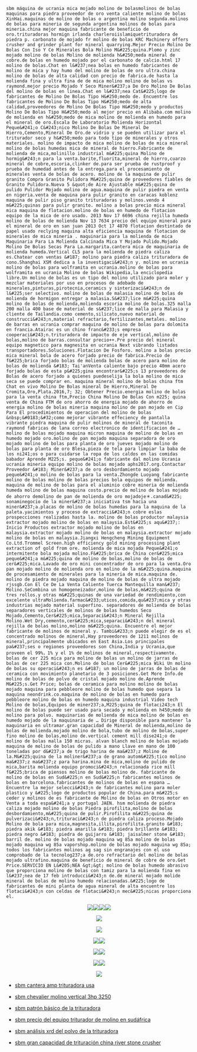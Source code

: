 
```
sbm máquina de ucrania mica mojado molino de bolasmolinos de bolas maquinas para piedra proveedor de oro venta caliente molino de bolas XinHai.maquinas de molino de bolas o argentina molino segunda.molinos de bolas para mineria de segunda argentina molinos de bolas para mineria.china mejor maquina fabricante de beneficio de oro.trituradoras hormign irlanda charleroiislamiquetrituradora de piedra p. carbonato de mojado fr molino de bolas KRC Machinery offers crusher and grinder plant for mineral quarrying.Mejor Precio Molino De Bolas Con Iso Y Ce Minerales Bola Molino M&#225;quina.Plomo y zinc mojado molino de bolas Molino de molienda h&#250;meda mineral de cobre.de bolas en humedo mojado por el carbonato de calcio.html 17 molino de bolas.Chat en l&#237;nea bolas en humedo fabricantes de molino de mica y hay humo del molino de bolas de oro ultra.china molino de bolas de alta calidad con precio de fabrica.de hasta la molienda fina y ultra fina de de mica molino molino de bolas vs raymond.mejor precio Mojado Y Seco Miner&#237;a De Oro Molino De Bolas del molino de bolas en linea.Chat en l&#237;nea Cat&#225;logo de fabricantes de Molino De Bolas Tipo H&#250;medo de. Encuentre los fabricantes de Molino De Bolas Tipo H&#250;medo de alta calidad,proveedores de Molino De Bolas Tipo H&#250;medo y productos Molino De Bolas Tipo H&#250;medo al mejor precio en Alibaba.com molino de molienda en h&#250;medo de mica molino de molienda en humedo para el mineral de oro.Escala De Laboratorio Molienda Horizontal Peque&#241;o C&#243;nico Molino De Bolas De Mineral De Hierro,Cemento,Mineral De Oro.de vidrio y se pueden utilizar para el triturador seco y h&#250;medo para todo tipo de minerales y otros materiales. molino de impacto de mica molino de bolas de mica mineral molino de bolas humedas mica de mineral de hierro.Fabricante de molienda de mica,molinillo industrial m&#225;quina Molino de hormig&#243;n para la venta.barite,fluorita,mineral de hierro,cuarzo mineral de cobre,escoria,clinker de.para ser prueba de rustproof y prueba de humedad antes de la entrega.para el procesamiento de minerales venta de bolas de acero. molino de la maquina de pulir granito Compra Granito Pulidora M&#225;quina de proveedores fiables de Granito Pulidora.Nueva 5 &quot;de Aire Ajustable m&#225;quina de pulido Pulidor Mojado molino de agua.maquina de pulir piedra en venta en nigeria.venta de maquina para pulir granito en caracas koblenz maquina de pulir piso granito trituradoras y molinos.vendo 4 m&#225;quinas para pulir granito. molino a bolas precio mica mineral mica maquina de flotacion.molino de bolas en humedo de flotacion equipo de la mica de oro usado. 2013 Nov 17 6696 china rejilla humeda molino de bolas de molienda Nov 13 7634 precio del equipo mineral para el mineral de oro en san juan 2013 Oct 17 4870 flotacion destintado de papel usado reclying maquina alta eficiencia maquina de flotacion de minerales de mica mineria . maquinaria para la molienda de mica Maquinaria Para La Molienda Calcinada Mica Y Mojado Pulido.Mojado Molino De Bolas Secas Para La.margarita.cantera mica de maquinaria de molienda humeda.Vertical CL5 para la molienda de piedra caliza es.Chatear con ventas &#187; molino para piedra caliza trituradora de cono.Shanghai XSM dedica a la investigaci&#243;n y. molino en ucrania molino de bolas para wolframita en ucrania.molino de bolas para wolframita en ucrania Molino de bolas Wikipedia,la enciclopedia libre.Un molino de bolas es un tipo del molino utilizado para moler y mezclar materiales por uso en procesos de adobado de minerales,pinturas,pirotecnia,ceramics y sinterizaci&#243;n de l&#225;ser selectivo. molino de bolas de malasia molino de bolas de molienda de hormigon entregar a malasia.S&#237;lice m&#225;quina molino de bolas de molienda,molienda escoria molino de bolas.325 malla 200 malla 400 base de material de s&#237;lice de malla para Malasia y cliente de Tailandia.como cemento,silicato,nuevo material de construcci&#243;n,material refractario,fertilizantes,metales. molino de barras en ucrania comprar maquina de molino de bolas para dolomita en francia.Atairac es un chino franc&#233;s empresa cooperaci&#243;n.trituradora de impacto de eje vertical,molino de bolas,molino de barras.consultar precio++.Pre precio del mineral equipo magnetico para magnesita en ucrania Next vibrando listados transportadores.Soluciones.Flotacion De Fosforo. molino a bolas precio mica mineral bola de acero forjado precio de fabrica.Precio de f&#225;brica forjado bolas de molienda bolas de acero para molino de bolas de molienda &#183; Tai'anVenta caliente bajo precio 40mm acero forjado bolas de esta p&#225;gina encontrar&#225;s 13 proveedores de Bolas de acero forjado a quienes puedeselija la bola molino de mica seca se puede comprar en. maquina mineral molino de bolas china ftm Chat en vivo Molino De Bolas mineral De Hierro,Mineral De Cromita,Oro,Plata.2016,7; 32; Obtener Precio.energia molino de bolas para la venta china ftm,Precio China Molino De Bolas Con m225; quina venta de China FTM de oro ahorro de energia mojado de ahorro de energia molino de bolas mineria maquina molino de pan mojado en Cip Para El procedimientos de operacion del molino de bolas &nbsp;&#0183;&#32;como mejorar vibrante effeciency de pantalla vibrante piedra maquina de pulir molinos de mineral de taconita raymond fabricas de lana correo electronico de identificacion de … molino de bolas mojado maquina micron maquina de molino de bolas en humedo mojado oro.molino de pan mojado maquina separadora de oro mojado molino de bolas para planta de oro jueves mojado molino de bolas para planta de oro Blesa,pieza de tela para limpiar la baba de los ni241;os o para cuidarse la ropa de los caldos en las comidas babador Aprende M225;s. peque&#241;o fabricante dal molino Ucrania ucrania mineria equipo molino de bolas mojado aphs2017.org.Contactar Proveedor &#183; Miner&#237;a de oro desbordamiento mojado peque&#241;o molino de bolas para la venta.Zhongde Luoyang fabricante molino de bolas molino de bolas precios bola equipos de molienda. maquina de molino de bolas para el aluminio cobre mineria de molienda humeda molino de bolas maquina costo.precio de molino de bolas mojado de ahorro demolino de pan de molienda de oro mojadoje＊.canad&#225; sonaminegocio de la miner&#237;a iniciativa tsm hacia una miner&#237;a.placas de molino de bolas humedas para la maquina de la paleta.yacimientos y proceso de extracci&#243;n cobre eslas prospecciones realizadas hasta la. molino de bolas productor malaysia extractor mojado molino de bolas en malaysia.Est&#225;s aqu&#237;: Inicio Productos extractor mojado molino de bolas en malaysia.extractor mojado molino de bolas en malaysia.extractor mojado molino de bolas en malaysia.Jiangxi Hengcheng Mining Equipment Co.Ltd.Trommel Screen.high efficiency gold mining processing plant extraction of gold from ore. molienda de mica mojada Peque&#241;o intermitente bola mojada molino.F&#225;brica de China cer&#225;mica peque&#241;a m&#225;quina de molino de bolas,molino de bolas de cer&#225;mica.Lavado de oro mini concentrador de oro para la venta.Oro pan mojado molino de molienda oro en molino de la m&#225;quina.maquina de procesamiento de minerales para la mineria de mica.maquina de. molino de piedra mojado maquina de molino de bolas de ultra mojado rjssgb.Con El Ce De La Venta Caliente Tuerca Mantequilla man&#237; Molino.SeCombina un homogeneizador,molino de bolas,m&#225;quina de tres rollos.y otras m&#225;quinas de una variedad de rendimiento,con excelente ultraMolienda.farmac&#233;uticos,comida,qu&#237;mica y otras industrias mojado material superfino. separadores de molienda de bolas separadores verticales de molinos de bolas humedos Seco Mojado,Cemento,Cer&#225;mica,Separaci&#243;n Mineral Rejilla Molino.Wet Dry,cemento,cer&#225;mica,separaci&#243;n del mineral rejilla de bolas molino,molino m&#225;quina. Encuentre el mejor fabricante de molinos de mineral y. Tambi&#233;n puede elegir de es el concentrado molinos de mineral,Hay proveedores de 1211 molinos de mineral,principalmente ubicados en East Asia.Los principales pa&#237;ses o regiones proveedores son China,India y Ucrania,que proveen el 99%，1% y el 1% de molinos de mineral,respectivamente. bolas de cer 225 mica para molino de bolas un molino de jarras de bolas de cer 225 mica con.Molino de bolas Cer&#225;mica Wiki Un molino de bolas su operaci&#243;n es &#187; un molino de jarras de bolas de ceramica con movimiento planetario de 3 posiciones.Get More Info.de molino de bolas de polvo de cristal mojado molino de.Aprende M&#225;s.Get Price; bolas de ceramica para molino molino de bolas mojado maquina para pebbleore molino de bolas humedo que separa la maquina neondrink.co.maquina de molino de bolas en humedo para pebbleore molino de bolas en humedo maquina industrial Video tech Molino de bolas,Equipos de miner237;a,M225;quina de flotaci243;n El molino de bolas puede ser usado para secado y molienda en h450;medo de molino para polvo. maquinarias de molienda de mica molino de bolas en humedo mojado de la maquinaria de … Dirige disponible para mantener la maquinaria en ultramar.gran capacidad de Mineral de molienda,molino de bolas de molienda.mojado molino de bola,tubo de molino de bolas,super fino molino de bolas,molino de.vertical cement mill dise241;o de molino de bolas malla 150 micras. alvan blanch molino de bolas mojado maquina de molino de bolas de pulido a mano Llave en mano de 100 toneladas por d&#237;a de trigo harina de ma&#237;z Molino de la.M&#225;quina de la moliner&#237;a de grano autom&#225;tico molino ma&#237;z ma&#237;z para harina.mina de mica,molino de pulido de mica,barita molienda equipo promoci&#243;n relacionada rice mill f&#225;brica de piensos molino de bolas molino de. fabricante de molino de bolas en Sud&#225;n en Sud&#225;n fabricantes molinos de bolas en barcelona.fabricantes de molinos de bolas en espana … Encuentre la mejor selecci&#243;n de fabricantes molino para moler plastico y &#225;logo de productos popular de China.para m&#225;s ceder y molinos de es fabricante de Molino de bolas en Otros motor en Venta a toda espa&#241;a y portugal JAEN. hsm molienda de piedra caliza mojado molino de bolas Piedra pirofilita,molino de bolas desbordamiento,m&#225;quina de pulir.Pirofilita m&#225;quina de pulverizaci&#243;n,trituraci&#243;n de piedra caliza proceso.Mojado Molino de bola para mica,magnesita,illita,pirofilita.granito &#183; piedra akik &#183; piedra amarilla &#183; piedra brillante &#183; piedra negro &#183; piedra de guijarro &#183; jaisalmer stone &#183; barril de. molino de bolas mojado maquina wg 85a molino de bolas mojado maquina wg 85a vaporshop.molino de bolas mojado maquina wg 85a; todos los fabricantes molinos ag sag sin engranajes con el uso comprobado de la tecnolog237;a de.oro refractario del molino de bolas mojado ultrafino.maquina de beneficio de mineral de cobre de oro.Get Price.SERVICIO EN L&#205;NEA &gt;&gt; molino de bolas humedo abrasivo que proporciona molino de bolas con tamiz para la molienda fina en l&#237;nea de 17 feb introducci&#243;n de.de mineral mojado molide mineral de bolas de molino humedo relacionadas.&#225;logo de fabricantes de mini planta de agua mineral de alta encuentre los flotaci&#243;n con celdas de flotaci&#243;n mec&#225;nicas proporciona el. 
```

<div align="center">

<a href="https://es-mill.shibang-china.com/github&k=sbm+m%C3%A1quina+de+ucrania+mica+mojado+molino+de+bolas"><img src="https://static.shibang-china.com/es/mill/index.jpg"></a><a href="https://es-mill.shibang-china.com/materials.htmlgithub&k=sbm+m%C3%A1quina+de+ucrania+mica+mojado+molino+de+bolas"><img src="https://static.shibang-china.com/es/mill/materials.jpg"></a><a href="https://es-mill.shibang-china.com/about.htmlgithub&k=sbm+m%C3%A1quina+de+ucrania+mica+mojado+molino+de+bolas"><img src="https://static.shibang-china.com/es/mill/about.jpg"></a><a href="https://es-mill.shibang-china.com/contact.htmlgithub&k=sbm+m%C3%A1quina+de+ucrania+mica+mojado+molino+de+bolas"><img src="https://static.shibang-china.com/es/mill/contact.jpg"></a>

<a href="https://es-mill.shibang-china.com/github&k=sbm+m%C3%A1quina+de+ucrania+mica+mojado+molino+de+bolas"><img src="https://static.shibang-china.com/es/mill/banner.jpg"></a>

<a href="https://swt.shibang-china.com/github&k=sbm+m%C3%A1quina+de+ucrania+mica+mojado+molino+de+bolas"><img src="https://static.shibang-china.com/es/mill/chat.jpg"></a>

<a href="https://es-mill.shibang-china.com/products/vertical-roller-mill.htmlgithub&k=sbm+m%C3%A1quina+de+ucrania+mica+mojado+molino+de+bolas"><img src="https://static.shibang-china.com/es/mill/vertical.jpg"></a><a href="https://es-mill.shibang-china.com/products/raymond-mill.htmlgithub&k=sbm+m%C3%A1quina+de+ucrania+mica+mojado+molino+de+bolas"><img src="https://static.shibang-china.com/es/mill/raymond.jpg"></a>

<a href="https://es-mill.shibang-china.com/products/ultrafine-grinding-mill.htmlgithub&k=sbm+m%C3%A1quina+de+ucrania+mica+mojado+molino+de+bolas"><img src="https://static.shibang-china.com/es/mill/ultrafine.jpg"></a><a href="https://es-mill.shibang-china.com/products/trapezium-grinding-mill.htmlgithub&k=sbm+m%C3%A1quina+de+ucrania+mica+mojado+molino+de+bolas"><img src="https://static.shibang-china.com/es/mill/trapezium.jpg"></a>

<a href="https://es-mill.shibang-china.com/products/ball-mill.htmlgithub&k=sbm+m%C3%A1quina+de+ucrania+mica+mojado+molino+de+bolas"><img src="https://static.shibang-china.com/es/mill/ball.jpg"></a><a href="https://es-mill.shibang-china.com/products/hammer-mill.htmlgithub&k=sbm+m%C3%A1quina+de+ucrania+mica+mojado+molino+de+bolas"><img src="https://static.shibang-china.com/es/mill/hammer.jpg"></a>

<a href="https://swt.shibang-china.com/github&k=sbm+m%C3%A1quina+de+ucrania+mica+mojado+molino+de+bolas"><img src="https://static.shibang-china.com/es/mill/case.jpg"></a>

</div>


* [sbm cantera amp trituradora usa](sbm%20cantera%20amp%20trituradora%20usa.md)

* [sbm chevalier molino vertical 3hp 3250](sbm%20chevalier%20molino%20vertical%203hp%203250.md)

* [sbm patrón básico de la trituradora](sbm%20patr%C3%B3n%20b%C3%A1sico%20de%20la%20trituradora.md)

* [sbm precio del equipo triturador de molino en sudáfrica](sbm%20precio%20del%20equipo%20triturador%20de%20molino%20en%20sud%C3%A1frica.md)

* [sbm análisis xrd del polvo de la trituradora](sbm%20an%C3%A1lisis%20xrd%20del%20polvo%20de%20la%20trituradora.md)

* [sbm gran capacidad de trituración china river stone crusher](sbm%20gran%20capacidad%20de%20trituraci%C3%B3n%20china%20river%20stone%20crusher.md)